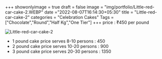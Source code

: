 +++
showonlyimage = true
draft = false
image = "img/portfolio/Little-red-car-cake-2.WEBP"
date ="2022-08-07T16:14:30+05:30"
title = "Little-red-car-cake-2"
categories = "Celebration Cakes"
Tags = ["Chocolate","Round","Half Kg","One Tier"]
+++
price : ₹450 per pound
<!--more-->
![Little-red-car-cake-2](/img/portfolio/Little-red-car-cake-2.WEBP)
* 1 pound cake price serves 8-10 persons : 450
* 2 pound cake price serves 10-20 persons : 900
* 3 pound cake price serves 20-30 persons : 1350

